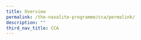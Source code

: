 ```yaml
---
title: Overview
permalink: /the-navalite-programme/cca/permalink/
description: ""
third_nav_title: CCA
---
```

